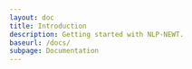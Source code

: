 ```yaml
---
layout: doc
title: Introduction
description: Getting started with NLP-NEWT.
baseurl: /docs/
subpage: Documentation
---
```

